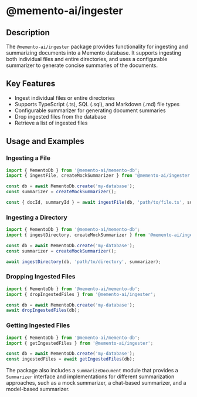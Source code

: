 # @memento-ai/ingester

## Description
The `@memento-ai/ingester` package provides functionality for ingesting and summarizing documents into a Memento database. It supports ingesting both individual files and entire directories, and uses a configurable summarizer to generate concise summaries of the documents.

## Key Features
- Ingest individual files or entire directories
- Supports TypeScript (.ts), SQL (.sql), and Markdown (.md) file types
- Configurable summarizer for generating document summaries
- Drop ingested files from the database
- Retrieve a list of ingested files

## Usage and Examples

### Ingesting a File
```typescript
import { MementoDb } from '@memento-ai/memento-db';
import { ingestFile, createMockSummarizer } from '@memento-ai/ingester';

const db = await MementoDb.create('my-database');
const summarizer = createMockSummarizer();

const { docId, summaryId } = await ingestFile(db, 'path/to/file.ts', summarizer);
```

### Ingesting a Directory
```typescript
import { MementoDb } from '@memento-ai/memento-db';
import { ingestDirectory, createMockSummarizer } from '@memento-ai/ingester';

const db = await MementoDb.create('my-database');
const summarizer = createMockSummarizer();

await ingestDirectory(db, 'path/to/directory', summarizer);
```

### Dropping Ingested Files
```typescript
import { MementoDb } from '@memento-ai/memento-db';
import { dropIngestedFiles } from '@memento-ai/ingester';

const db = await MementoDb.create('my-database');
await dropIngestedFiles(db);
```

### Getting Ingested Files
```typescript
import { MementoDb } from '@memento-ai/memento-db';
import { getIngestedFiles } from '@memento-ai/ingester';

const db = await MementoDb.create('my-database');
const ingestedFiles = await getIngestedFiles(db);
```

The package also includes a `summarizeDocument` module that provides a `Summarizer` interface and implementations for different summarization approaches, such as a mock summarizer, a chat-based summarizer, and a model-based summarizer.
